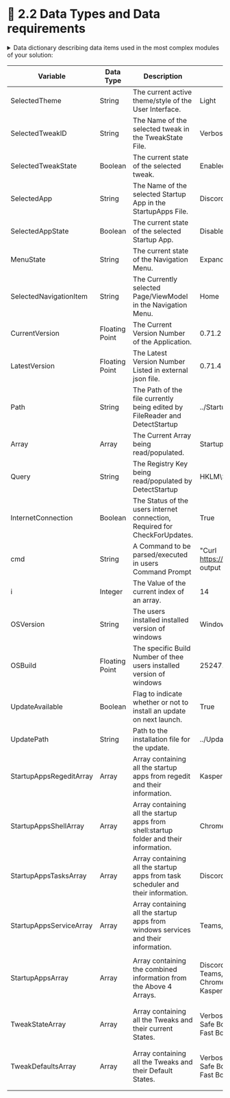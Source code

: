 # 🔢 2.2 Data Types and Data requirements

<details>

<summary>Data dictionary describing data items used in the most complex modules of your solution:</summary>

Include:

* At least one complex data structure Eg. array, multi-dimensional array, array of records
* variables using appropriate identifier names that demonstrate intrinsic documentation in the solution
* Data types:
  1. Boolean
  2. integer
  3. Floating point
  4. Character
  5. String

</details>



| Variable                | Data Type      | Description                                                                            | Example                                                                                                                                                            |
| ----------------------- | -------------- | -------------------------------------------------------------------------------------- | ------------------------------------------------------------------------------------------------------------------------------------------------------------------ |
| SelectedTheme           | String         | The current active theme/style of the User Interface.                                  | Light                                                                                                                                                              |
| SelectedTweakID         | String         | The Name of the selected tweak in the TweakState File.                                 | Verbose Startup                                                                                                                                                    |
| SelectedTweakState      | Boolean        | The current state of the selected tweak.                                               | Enabled                                                                                                                                                            |
| SelectedApp             | String         | The Name of the selected Startup App in the StartupApps File.                          | Discord                                                                                                                                                            |
| SelectedAppState        | Boolean        | The current state of the selected Startup App.                                         | Disabled                                                                                                                                                           |
| MenuState               | String         | The current state of the Navigation Menu.                                              | Expanded                                                                                                                                                           |
| SelectedNavigationItem  | String         | The Currently selected Page/ViewModel in the Navigation Menu.                          | Home                                                                                                                                                               |
| CurrentVersion          | Floating Point | The Current Version Number of the Application.                                         | 0.71.2                                                                                                                                                             |
| LatestVersion           | Floating Point | The Latest Version Number Listed in external json file.                                | 0.71.4                                                                                                                                                             |
| Path                    | String         | The Path of the file currently being edited by FileReader and DetectStartup            | ../StartupApps.yml                                                                                                                                                 |
| Array                   | Array          | The Current Array being read/populated.                                                | StartupAppsArray()                                                                                                                                                 |
| Query                   | String         | The Registry Key being read/populated by DetectStartup                                 | HKLM\SOFTWARE\Microsoft\Windows\CurrentVersion\Run                                                                                                                 |
| InternetConnection      | Boolean        | The Status of the users internet connection, Required for CheckForUpdates.             | True                                                                                                                                                               |
| cmd                     | String         | A Command to be parsed/executed in users Command Prompt                                | "Curl https://www.atomix.one/downloads/ASMPv0.71.4.exe --output ../Updates/ASMPv0.71.4.exe"                                                                        |
| i                       | Integer        | The Value of the current index of an array.                                            | 14                                                                                                                                                                 |
| OSVersion               | String         | The users installed installed version of windows                                       | Windows11                                                                                                                                                          |
| OSBuild                 | Floating Point | The specific Build Number of thee users installed version of windows                   | 25247.1000                                                                                                                                                         |
| UpdateAvailable         | Boolean        | Flag to indicate whether or not to install an update on next launch.                   | True                                                                                                                                                               |
| UpdatePath              | String         | Path to the installation file for the update.                                          | ../Updates/ASMPv0.71.4                                                                                                                                             |
| StartupAppsRegeditArray | Array          | Array containing all the startup apps from regedit and their information.              | Kaspersky Plus, KasperskyCyber, High, Enabled;                                                                                                                     |
| StartupAppsShellArray   | Array          | Array containing all the startup apps from shell:startup folder and their information. | Chrome, Google, None, Enabled;                                                                                                                                     |
| StartupAppsTasksArray   | Array          | Array containing all the startup apps from task scheduler and their information.       | Discord, DiscordInc, High, Enabled;                                                                                                                                |
| StartupAppsServiceArray | Array          | Array containing all the startup apps from windows services and their information.     | Teams, Microsoft, Low, Disabled;                                                                                                                                   |
| StartupAppsArray        | Array          | Array containing the combined information from the Above 4 Arrays.                     | <p>Discord, DiscordInc, High, Enabled;<br>Teams, Microsoft, Low, Disabled;<br>Chrome, Google, None, Enabled;<br>Kaspersky Plus, KasperskyCyber, High, Enabled;</p> |
| TweakStateArray         | Array          | Array containing all the Tweaks and their current States.                              | <p>Verbose Startup, Enabled<br>Safe Boot, Disabled<br>Fast Boot, Disabled</p>                                                                                      |
| TweakDefaultsArray      | Array          | Array containing all the Tweaks and their Default States.                              | <p>Verbose Startup, Disabled<br>Safe Boot, Disabled<br>Fast Boot, Enabled</p>                                                                                      |
|                         |                |                                                                                        |                                                                                                                                                                    |
